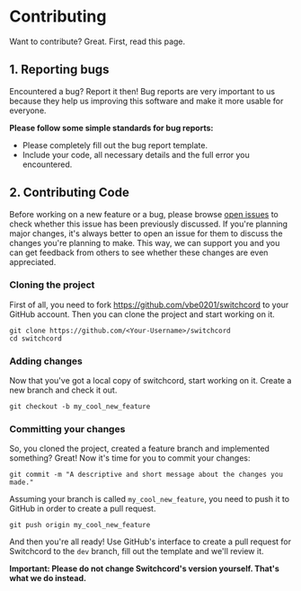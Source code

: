 # Contributing

Want to contribute? Great. First, read this page.

## 1. Reporting bugs

Encountered a bug? Report it then! Bug reports are very important to us because they help us improving this
software and make it more usable for everyone.

**Please follow some simple standards for bug reports:**
- Please completely fill out the bug report template.  
- Include your code, all necessary details and the full error you encountered.

## 2. Contributing Code

Before working on a new feature or a bug, please browse
[open issues](https://github.com/vbe0201/switchcord/issues?state=open) to check whether
this issue has been previously discussed. If you're planning major changes, it's always
better to open an issue for them to discuss the changes you're planning to make.
This way, we can support you and you can get feedback from others to see whether these changes are even
appreciated.

### Cloning the project

First of all, you need to fork https://github.com/vbe0201/switchcord to your GitHub account. Then you can clone the project and
start working on it.
```git
git clone https://github.com/<Your-Username>/switchcord
cd switchcord
```

### Adding changes

Now that you've got a local copy of switchcord, start working on it. Create a new branch and check it out.
```git
git checkout -b my_cool_new_feature
```

### Committing your changes

So, you cloned the project, created a feature branch and implemented something? Great!
Now it's time for you to commit your changes:
```git
git commit -m "A descriptive and short message about the changes you made."
```

Assuming your branch is called `my_cool_new_feature`, you need to push it to GitHub in order to create a pull request.
```git
git push origin my_cool_new_feature
```

And then you're all ready! Use GitHub's interface to create a pull request for Switchcord to the `dev` branch,
fill out the template and we'll review it.

**Important: Please do not change Switchcord's version yourself. That's what we do instead.**